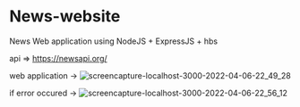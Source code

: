 # News-website

News Web application using NodeJS + ExpressJS + hbs 

api => https://newsapi.org/

web application ->
![screencapture-localhost-3000-2022-04-06-22_49_28](https://user-images.githubusercontent.com/98450607/162068941-e8f4034b-0329-4f26-a64f-b03cfd9855cb.png)


if error occured ->
![screencapture-localhost-3000-2022-04-06-22_56_12](https://user-images.githubusercontent.com/98450607/162069444-565574a4-b4f0-4a35-9e21-8c90d45f2d54.png)





